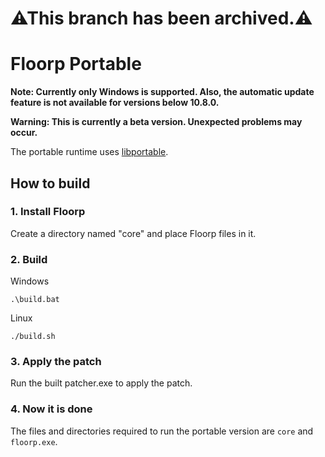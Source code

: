 # ⚠This branch has been archived.⚠

# Floorp Portable

**Note: Currently only Windows is supported. Also, the automatic update feature is not available for versions below 10.8.0.**

**Warning: This is currently a beta version. Unexpected problems may occur.**

The portable runtime uses [libportable](https://github.com/adonais/libportable).

## How to build
### 1. Install Floorp
Create a directory named "core" and place Floorp files in it.

### 2. Build
Windows
```
.\build.bat
```
Linux
```
./build.sh
```

### 3. Apply the patch
Run the built patcher.exe to apply the patch.

### 4. Now it is done
The files and directories required to run the portable version are `core` and `floorp.exe`.
